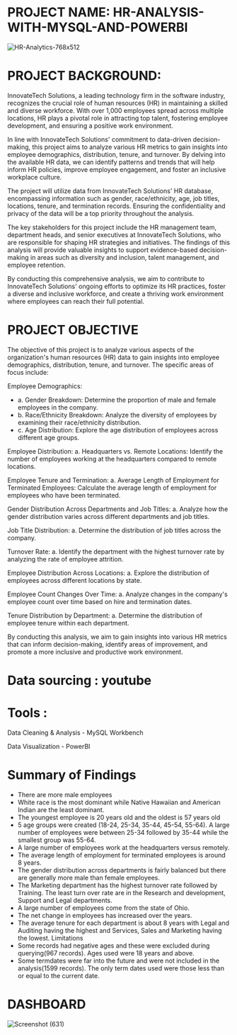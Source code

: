 # PROJECT NAME: HR-ANALYSIS-WITH-MYSQL-AND-POWERBI
![HR-Analytics-768x512](https://github.com/Mathex7/HR-ANALYSIS-WITH-MYSQL-AND-POWERBI/assets/106633060/f809ae8b-efbc-46dc-9687-13ed5ef368b7)

# PROJECT BACKGROUND:
InnovateTech Solutions, a leading technology firm in the software industry, recognizes the crucial role of human resources (HR) in maintaining a skilled and diverse workforce. With over 1,000 employees spread across multiple locations, HR plays a pivotal role in attracting top talent, fostering employee development, and ensuring a positive work environment.

In line with InnovateTech Solutions' commitment to data-driven decision-making, this project aims to analyze various HR metrics to gain insights into employee demographics, distribution, tenure, and turnover. By delving into the available HR data, we can identify patterns and trends that will help inform HR policies, improve employee engagement, and foster an inclusive workplace culture.

The project will utilize data from InnovateTech Solutions' HR database, encompassing information such as gender, race/ethnicity, age, job titles, locations, tenure, and termination records. Ensuring the confidentiality and privacy of the data will be a top priority throughout the analysis.

The key stakeholders for this project include the HR management team, department heads, and senior executives at InnovateTech Solutions, who are responsible for shaping HR strategies and initiatives. The findings of this analysis will provide valuable insights to support evidence-based decision-making in areas such as diversity and inclusion, talent management, and employee retention.

By conducting this comprehensive analysis, we aim to contribute to InnovateTech Solutions' ongoing efforts to optimize its HR practices, foster a diverse and inclusive workforce, and create a thriving work environment where employees can reach their full potential.

# PROJECT OBJECTIVE
The objective of this project is to analyze various aspects of the organization's human resources (HR) data to gain insights into employee demographics, distribution, tenure, and turnover. The specific areas of focus include:

Employee Demographics:
* a. Gender Breakdown: Determine the proportion of male and female employees in the company.
* b. Race/Ethnicity Breakdown: Analyze the diversity of employees by examining their race/ethnicity distribution.
* c. Age Distribution: Explore the age distribution of employees across different age groups.

Employee Distribution:
a. Headquarters vs. Remote Locations: Identify the number of employees working at the headquarters compared to remote locations.

Employee Tenure and Termination:
a. Average Length of Employment for Terminated Employees: Calculate the average length of employment for employees who have been terminated.

Gender Distribution Across Departments and Job Titles:
a. Analyze how the gender distribution varies across different departments and job titles.

Job Title Distribution:
a. Determine the distribution of job titles across the company.

Turnover Rate:
a. Identify the department with the highest turnover rate by analyzing the rate of employee attrition.

Employee Distribution Across Locations:
a. Explore the distribution of employees across different locations by state.

Employee Count Changes Over Time:
a. Analyze changes in the company's employee count over time based on hire and termination dates.

Tenure Distribution by Department:
a. Determine the distribution of employee tenure within each department.

By conducting this analysis, we aim to gain insights into various HR metrics that can inform decision-making, identify areas of improvement, and promote a more inclusive and productive work environment.
# Data sourcing : youtube

# Tools : 
Data Cleaning & Analysis - MySQL Workbench

Data Visualization - PowerBI



# Summary of Findings
* There are more male employees
* White race is the most dominant while Native Hawaiian and American Indian are the least dominant.
* The youngest employee is 20 years old and the oldest is 57 years old
* 5 age groups were created (18-24, 25-34, 35-44, 45-54, 55-64). A large number of employees were between 25-34 followed by 35-44 while the smallest group was 55-64.
* A large number of employees work at the headquarters versus remotely.
* The average length of employment for terminated employees is around 8 years.
* The gender distribution across departments is fairly balanced but there are generally more male than female employees.
* The Marketing department has the highest turnover rate followed by Training. The least turn over rate are in the Research and development, Support and Legal departments.
* A large number of employees come from the state of Ohio.
* The net change in employees has increased over the years.
* The average tenure for each department is about 8 years with Legal and Auditing having the highest and Services, Sales and Marketing having the lowest.
Limitations
* Some records had negative ages and these were excluded during querying(967 records). Ages used were 18 years and above.
* Some termdates were far into the future and were not included in the analysis(1599 records). The only term dates used were those less than or equal to the current date.

# DASHBOARD

![Screenshot (631)](https://github.com/Mathex7/HR-ANALYSIS-WITH-MYSQL-AND-POWERBI/assets/106633060/02ab7f0f-65e7-4bea-af0f-a0f86fed5c79)








